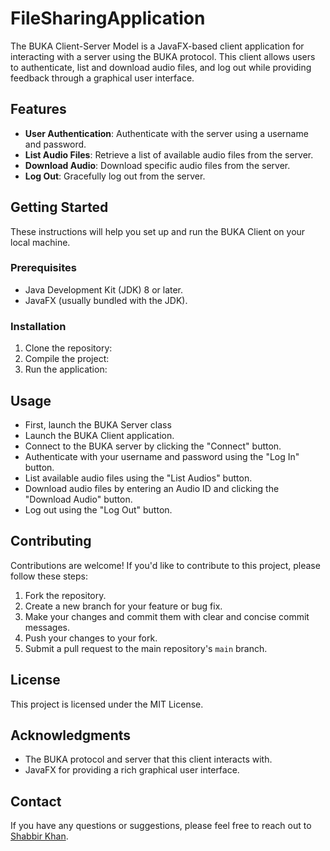 # FileSharingApplication

The BUKA Client-Server Model is a JavaFX-based client application for interacting with a server using the BUKA protocol. This client allows users to authenticate, list and download audio files, and log out while providing feedback through a graphical user interface.

## Features
- **User Authentication**: Authenticate with the server using a username and password.
- **List Audio Files**: Retrieve a list of available audio files from the server.
- **Download Audio**: Download specific audio files from the server.
- **Log Out**: Gracefully log out from the server.

## Getting Started
These instructions will help you set up and run the BUKA Client on your local machine.

### Prerequisites
- Java Development Kit (JDK) 8 or later.
- JavaFX (usually bundled with the JDK).

### Installation
1. Clone the repository:
2. Compile the project:
3. Run the application:

## Usage
- First, launch the BUKA Server class
- Launch the BUKA Client application.
- Connect to the BUKA server by clicking the "Connect" button.
- Authenticate with your username and password using the "Log In" button.
- List available audio files using the "List Audios" button.
- Download audio files by entering an Audio ID and clicking the "Download Audio" button.
- Log out using the "Log Out" button.

## Contributing
Contributions are welcome! If you'd like to contribute to this project, please follow these steps:

1. Fork the repository.
2. Create a new branch for your feature or bug fix.
3. Make your changes and commit them with clear and concise commit messages.
4. Push your changes to your fork.
5. Submit a pull request to the main repository's `main` branch.

## License
This project is licensed under the MIT License.

## Acknowledgments
- The BUKA protocol and server that this client interacts with.
- JavaFX for providing a rich graphical user interface.

## Contact
If you have any questions or suggestions, please feel free to reach out to [Shabbir Khan](mailto:shabbir0901khan@gmai.com).

